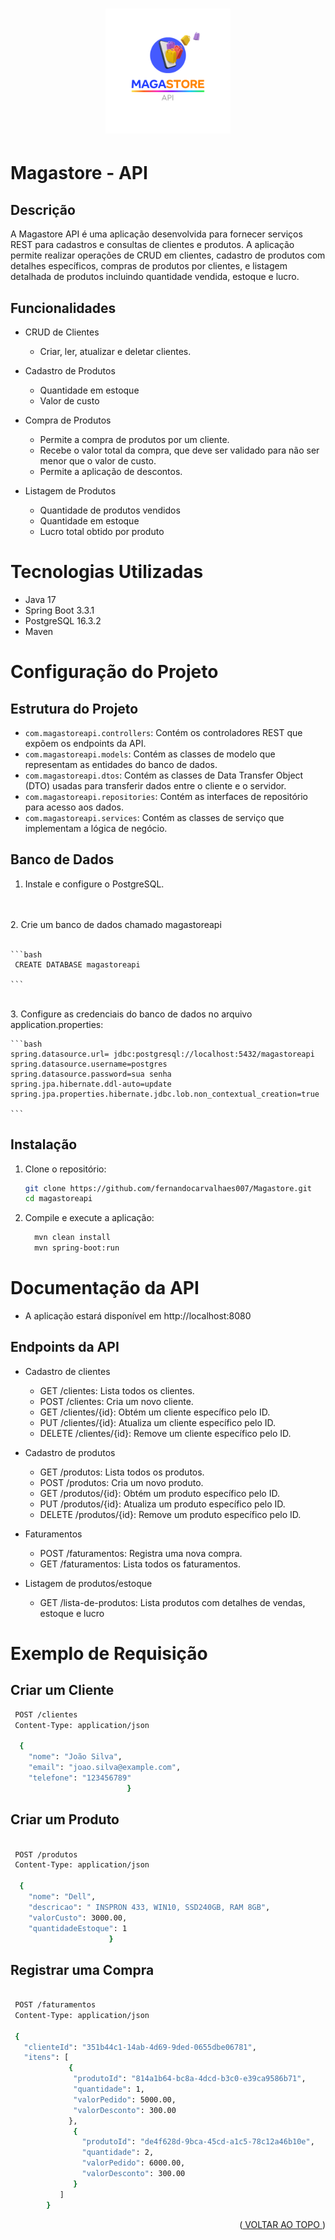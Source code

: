 <a id="readme-top"></a>

<h1 align="center">
    <img style="width: 200px;" alt="Desafio 1" src="src/main/resources/static/magastore.png"/>
</h1>



# Magastore - API

## Descrição

A Magastore API é uma aplicação desenvolvida para fornecer serviços REST para cadastros e consultas de clientes e produtos. A aplicação permite realizar operações de CRUD em clientes, cadastro de produtos com detalhes específicos, compras de produtos por clientes, e listagem detalhada de produtos incluindo quantidade vendida, estoque e lucro.


## Funcionalidades

- CRUD de Clientes 
  - Criar, ler, atualizar e deletar clientes.

- Cadastro de Produtos 
  - Quantidade em estoque
  - Valor de custo


- Compra de Produtos
  - Permite a compra de produtos por um cliente.
  - Recebe o valor total da compra, que deve ser validado para não ser menor que o valor de custo.
  - Permite a aplicação de descontos.

- Listagem de Produtos
  - Quantidade de produtos vendidos
  - Quantidade em estoque
  - Lucro total obtido por produto

# Tecnologias Utilizadas

- Java 17
- Spring Boot 3.3.1
- PostgreSQL 16.3.2
- Maven

# Configuração do Projeto

## Estrutura do Projeto


- `com.magastoreapi.controllers`: Contém os controladores REST que expõem os endpoints da API.
- `com.magastoreapi.models`: Contém as classes de modelo que representam as entidades do banco de dados.
- `com.magastoreapi.dtos`: Contém as classes de Data Transfer Object (DTO) usadas para transferir dados entre o cliente e o servidor.
- `com.magastoreapi.repositories`: Contém as interfaces de repositório para acesso aos dados.
- `com.magastoreapi.services`: Contém as classes de serviço que implementam a lógica de negócio.


## Banco de Dados
  
1. Instale e configure o PostgreSQL.
<br>
<br>
2. Crie um banco de dados chamado magastoreapi
<br>
<br>

    ```bash
     CREATE DATABASE magastoreapi

    ```
   <br>
3. Configure as credenciais do banco de dados no arquivo application.properties:

    ```bash
    spring.datasource.url= jdbc:postgresql://localhost:5432/magastoreapi
    spring.datasource.username=postgres
    spring.datasource.password=sua senha
    spring.jpa.hibernate.ddl-auto=update
    spring.jpa.properties.hibernate.jdbc.lob.non_contextual_creation=true
    
    ```

## Instalação

1. Clone o repositório:
   
    ```bash
    git clone https://github.com/fernandocarvalhaes007/Magastore.git
    cd magastoreapi 
    ```

2. Compile e execute a aplicação:
     ```bash
       mvn clean install
       mvn spring-boot:run
     ```

# Documentação da API

- A aplicação estará disponível em http://localhost:8080


## Endpoints da API
- Cadastro de clientes

  - GET /clientes: Lista todos os clientes.
  - POST /clientes: Cria um novo cliente.
  - GET /clientes/{id}: Obtém um cliente específico pelo ID.
  - PUT /clientes/{id}: Atualiza um cliente específico pelo ID.
  - DELETE /clientes/{id}: Remove um cliente específico pelo ID.

- Cadastro de produtos
  - GET /produtos: Lista todos os produtos.
  - POST /produtos: Cria um novo produto.
  - GET /produtos/{id}: Obtém um produto específico pelo ID.
  - PUT /produtos/{id}: Atualiza um produto específico pelo ID.
  - DELETE /produtos/{id}: Remove um produto específico pelo ID.

- Faturamentos
  - POST /faturamentos: Registra uma nova compra.
  - GET /faturamentos: Lista todos os faturamentos.

- Listagem de produtos/estoque
  - GET /lista-de-produtos: Lista produtos com detalhes de vendas, estoque e lucro

# Exemplo de Requisição

## Criar um Cliente
```bash
 POST /clientes
 Content-Type: application/json

  {
    "nome": "João Silva",
    "email": "joao.silva@example.com",
    "telefone": "123456789"
                          }
```

## Criar um Produto 


```bash

 POST /produtos
 Content-Type: application/json

  {
    "nome": "Dell",
    "descricao": " INSPRON 433, WIN10, SSD240GB, RAM 8GB",
    "valorCusto": 3000.00,
    "quantidadeEstoque": 1
                      }

```

## Registrar uma Compra


```bash

 POST /faturamentos
 Content-Type: application/json

 {
   "clienteId": "351b44c1-14ab-4d69-9ded-0655dbe06781",
   "itens": [
             {
              "produtoId": "814a1b64-bc8a-4dcd-b3c0-e39ca9586b71",
              "quantidade": 1,
              "valorPedido": 5000.00,
              "valorDesconto": 300.00
             },
              {
                "produtoId": "de4f628d-9bca-45cd-a1c5-78c12a46b10e",
                "quantidade": 2,
                "valorPedido": 6000.00,
                "valorDesconto": 300.00
              }
           ]
        }

```




<p align="right">(<a href="#readme-top"> VOLTAR AO TOPO </a>)</p>